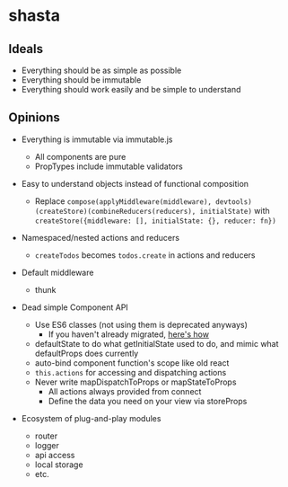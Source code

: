 # shasta

## Ideals

- Everything should be as simple as possible
- Everything should be immutable
- Everything should work easily and be simple to understand

## Opinions

- Everything is immutable via immutable.js
  - All components are pure
  - PropTypes include immutable validators

- Easy to understand objects instead of functional composition
  - Replace `compose(applyMiddleware(middleware), devtools)(createStore)(combineReducers(reducers), initialState)` with `createStore({middleware: [], initialState: {}, reducer: fn})`

- Namespaced/nested actions and reducers
  - `createTodos` becomes `todos.create` in actions and reducers

- Default middleware
  - thunk


- Dead simple Component API
  - Use ES6 classes (not using them is deprecated anyways)
    - If you haven't already migrated, [here's how](http://www.newmediacampaigns.com/blog/refactoring-react-components-to-es6-classes)
  - defaultState to do what getInitialState used to do, and mimic what defaultProps does currently
  - auto-bind component function's scope like old react
  - `this.actions` for accessing and dispatching actions
  - Never write mapDispatchToProps or mapStateToProps
    - All actions always provided from connect
    - Define the data you need on your view via storeProps

- Ecosystem of plug-and-play modules
  - router
  - logger
  - api access
  - local storage
  - etc.
